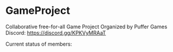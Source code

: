 # GameProject
Collaborative free-for-all Game Project 
Organized by Puffer Games   
Discord: https://discord.gg/KPKVyMRAaT 

Current status of members:
